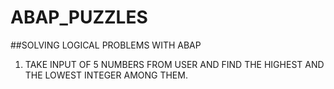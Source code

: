 # ABAP_PUZZLES
##SOLVING LOGICAL PROBLEMS WITH ABAP

1. TAKE INPUT OF 5 NUMBERS FROM USER AND FIND THE HIGHEST AND THE LOWEST INTEGER AMONG THEM.
